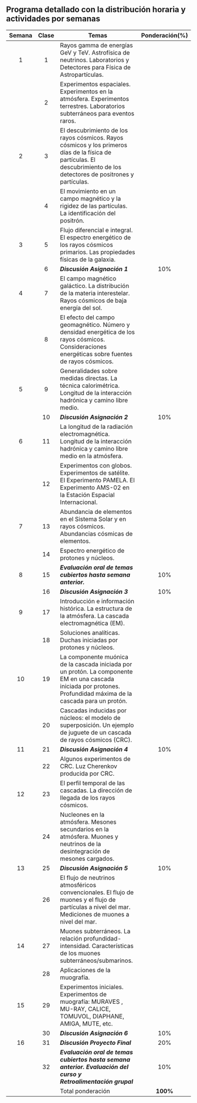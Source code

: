 ## Programa detallado con la distribución horaria y actividades por semanas

| Semana | Clase | Temas | Ponderación(%) |
|:--:|:--:|--|:--:|
| 1 | 1 | Rayos gamma de energías GeV y TeV. Astrofísica de neutrinos. Laboratorios y Detectores para Física de Astropartículas. | |
|  | 2 | Experimentos espaciales. Experimentos en la atmósfera. Experimentos terrestres. Laboratorios subterráneos para eventos raros. | |
| 2 | 3 | El descubrimiento de los rayos cósmicos. Rayos cósmicos y los primeros días de la física de partículas. El descubrimiento de los detectores de positrones y partículas.  | |
|  | 4 | El movimiento en un campo magnético y la rigidez de las partículas. La identificación del positrón. | |
| 3 | 5 | Flujo diferencial e integral. El espectro energético de los rayos cósmicos primarios. Las propiedades físicas de la galaxia.  | |
|  | 6 | _**Discusión Asignación 1**_ | 10% |
| 4 | 7 | El campo magnético galáctico. La distribución de la materia interestelar. Rayos cósmicos de baja energía del sol. | |
|  | 8 | El efecto del campo geomagnético. Número y densidad energética de los rayos cósmicos. Consideraciones energéticas sobre fuentes de rayos cósmicos. | |
| 5 | 9 | Generalidades sobre medidas directas. La técnica calorimétrica. Longitud de la interacción hadrónica y camino libre medio.  | |
|  | 10 | _**Discusión Asignación 2**_ | 10% |
| 6 | 11 | La longitud de la radiación electromagnética. Longitud de la interacción hadrónica y camino libre medio en la atmósfera. | |
|  | 12 | Experimentos con globos. Experimentos de satélite. El Experimento PAMELA. El Experimento AMS-02 en la Estación Espacial Internacional. | |
| 7 | 13 | Abundancia de elementos en el Sistema Solar y en rayos cósmicos. Abundancias cósmicas de elementos.  | |
|  | 14 | Espectro energético de protones y núcleos. | |
| 8 | 15 | _**Evaluación oral de temas cubiertos hasta semana anterior.**_ | 10% |
|  | 16 | _**Discusión Asignación 3**_ | 10% |
| 9 | 17 | Introducción e información histórica. La estructura de la atmósfera. La cascada electromagnética (EM).  | |
|  | 18 | Soluciones analíticas. Duchas iniciadas por protones y núcleos. | |
| 10 | 19 | La componente muónica de la cascada iniciada por un protón. La componente EM en una cascada iniciada por protones. Profundidad máxima de la cascada para un protón.  | |
|  | 20 | Cascadas inducidas por núcleos: el modelo de superposición. Un ejemplo de juguete de un cascada de rayos cósmicos (CRC).  | |
| 11 | 21 | _**Discusión Asignación 4**_ | 10% |
|  | 22 | Algunos experimentos de CRC. Luz Cherenkov producida por CRC.  | |
| 12 | 23 | El perfil temporal de las cascadas. La dirección de llegada de los rayos cósmicos. | |
|  | 24 | Nucleones en la atmósfera. Mesones secundarios en la atmósfera. Muones y neutrinos de la desintegración de mesones cargados.  | |
| 13 | 25 | _**Discusión Asignación 5**_ | 10% |
|  | 26 | El flujo de neutrinos atmosféricos convencionales. El flujo de muones y el flujo de partículas a nivel del mar. Mediciones de muones a nivel del mar.  | |
| 14 | 27 | Muones subterráneos. La relación profundidad-intensidad. Características de los muones subterráneos/submarinos.  | |
|  | 28 | Aplicaciones de la muografía. | |
| 15 | 29 | Experimentos iniciales. Experimentos de muografía:  MURAVES , MU-RAY, CALICE, TOMUVOL, DIAPHANE, AMIGA, MUTE, etc. | |
|  | 30 | _**Discusión Asignación 6**_ | 10% |
| 16 | 31 | _**Discusión Proyecto Final**_ | 20% |
|  | 32 | _**Evaluación oral de temas cubiertos hasta semana anterior. Evaluación del curso y Retroalimentación grupal**_ | 10% |
| | | Total ponderación | **100%** |
